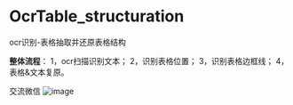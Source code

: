 # OcrTable_structuration
ocr识别-表格抽取并还原表格结构

**整体流程**：
1，ocr扫描识别文本；
2，识别表格位置；
3，识别表格边框线；
4，表格&文本复原。


交流微信
![image](https://github.com/user-attachments/assets/eb49cf4d-ddad-43db-b6e5-2d11d00f46b3)
